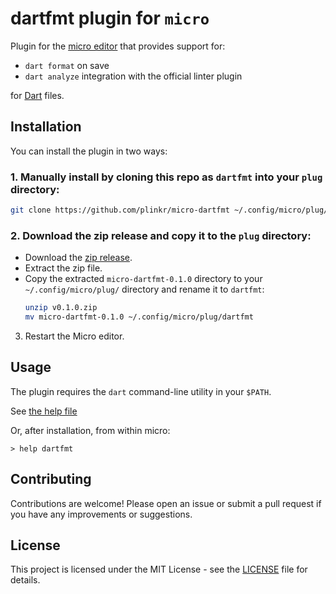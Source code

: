 # dartfmt plugin for `micro`

Plugin for the [micro editor](https://github.com/zyedidia/micro) that provides support for:

- `dart format` on save
- `dart analyze` integration with the official linter plugin

for [Dart](https://github.com/dart-lang) files.

## Installation

You can install the plugin in two ways:

### 1. Manually install by cloning this repo as `dartfmt` into your `plug` directory:
   ```sh
   git clone https://github.com/plinkr/micro-dartfmt ~/.config/micro/plug/dartfmt
   ```

### 2. Download the zip release and copy it to the `plug` directory:
   - Download the [zip release](https://github.com/plinkr/micro-dartfmt/archive/v0.1.0.zip).
   - Extract the zip file.
   - Copy the extracted `micro-dartfmt-0.1.0` directory to your `~/.config/micro/plug/` directory and rename it to `dartfmt`:
     ```sh
     unzip v0.1.0.zip
     mv micro-dartfmt-0.1.0 ~/.config/micro/plug/dartfmt
     ```

3. Restart the Micro editor.

## Usage

The plugin requires the `dart` command-line utility in your `$PATH`.

See [the help file](help/dartfmt.md)

Or, after installation, from within micro:

```
> help dartfmt
```

## Contributing

Contributions are welcome! Please open an issue or submit a pull request if you have any improvements or suggestions.

## License

This project is licensed under the MIT License - see the [LICENSE](LICENSE) file for details.
